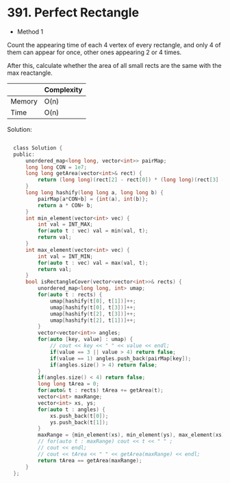 # 391. Perfect Rectangle

- Method 1

Count the appearing time of each 4 vertex of every rectangle, and only 4 of them can appear for once, other ones appearing 2 or 4 times.

After this, calculate whether the area of all small rects are the same with the max reactangle.

|        | Complexity |
| ------ | ---------- |
| Memory | O(n)       |
| Time   | O(n)       |

Solution:

```h

  class Solution {
  public:
      unordered_map<long long, vector<int>> pairMap;
      long long CON = 1e7;
      long long getArea(vector<int>& rect) {
          return (long long)(rect[2] - rect[0]) * (long long)(rect[3] - rect[1]);
      }
      long long hashify(long long a, long long b) {
          pairMap[a*CON+b] = {int(a), int(b)};
          return a * CON+ b;
      }
      int min_element(vector<int> vec) {
          int val = INT_MAX;
          for(auto t : vec) val = min(val, t);
          return val;
      }
      int max_element(vector<int> vec) {
          int val = INT_MIN;
          for(auto t : vec) val = max(val, t);
          return val;
      }
      bool isRectangleCover(vector<vector<int>>& rects) {
          unordered_map<long long, int> umap;
          for(auto t : rects) {
              umap[hashify(t[0], t[1])]++;
              umap[hashify(t[0], t[3])]++;
              umap[hashify(t[2], t[3])]++;
              umap[hashify(t[2], t[1])]++;
          }
          vector<vector<int>> angles;
          for(auto [key, value] : umap) {
              // cout << key << " " << value << endl;
              if(value == 3 || value > 4) return false;
              if(value == 1) angles.push_back(pairMap[key]);
              if(angles.size() > 4) return false;
          }
          if(angles.size() < 4) return false;
          long long tArea = 0;
          for(auto& t : rects) tArea += getArea(t);
          vector<int> maxRange;
          vector<int> xs, ys;
          for(auto t : angles) {
              xs.push_back(t[0]);
              ys.push_back(t[1]);
          }
          maxRange = {min_element(xs), min_element(ys), max_element(xs), max_element(ys)};
          // for(auto t : maxRange) cout << t << " " ;
          // cout << endl;
          // cout << tArea << " " << getArea(maxRange) << endl;
          return tArea == getArea(maxRange);
      }
  };

```

<!-- - Method 2

    This is another method.

    | |   Complexity  |
    | ----------- | ----------- |
    |  Memory     | O(n) |
    |      Time       |  O(n) |


    Solution:

    ``` h



    ```

- Additional Knowledge:

    Here are some additional knowledge.



<br> -->
